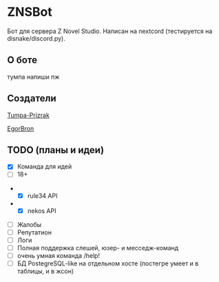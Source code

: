 # ZNSBot

Бот для сервера Z Novel Studio. Написан на nextcord (тестируется на disnake/discord.py).

## О боте

тумпа напиши пж

## Создатели

[Tumpa-Prizrak](https://github.com/Tumpa-Prizrak)

[EgorBron](https://github.com/EgorBron)

## TODO (планы и идеи)

- [x] Команда для идей
- [ ] 18+
- - [x] rule34 API
- - [x] nekos API
- [ ] Жалобы
- [ ] Репутатион
- [ ] Логи
- [ ] Полная поддержка слешей, юзер- и месседж-команд
- [ ] очень умная команда /help!
- [ ] БД PostegreSQL-like на отдельном хосте (постегре умеет и в таблицы, и в жсон)
